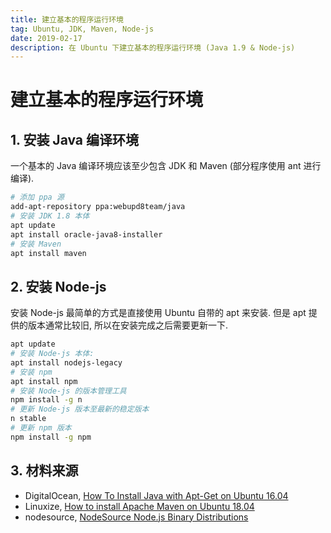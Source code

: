 ```yaml
---
title: 建立基本的程序运行环境
tag: Ubuntu, JDK, Maven, Node-js
date: 2019-02-17
description: 在 Ubuntu 下建立基本的程序运行环境 (Java 1.9 & Node-js)
---
```


# 建立基本的程序运行环境

## 1. 安装 Java 编译环境

一个基本的 Java 编译环境应该至少包含 JDK 和 Maven (部分程序使用 ant 进行编译).

```bash
# 添加 ppa 源
add-apt-repository ppa:webupd8team/java
# 安装 JDK 1.8 本体
apt update
apt install oracle-java8-installer
# 安装 Maven
apt install maven
```

## 2. 安装 Node-js

安装 Node-js 最简单的方式是直接使用 Ubuntu 自带的 apt 来安装. 但是 apt 提供的版本通常比较旧, 所以在安装完成之后需要更新一下.

```bash
apt update
# 安装 Node-js 本体:
apt install nodejs-legacy
# 安装 npm
apt install npm
# 安装 Node-js 的版本管理工具
npm install -g n
# 更新 Node-js 版本至最新的稳定版本
n stable
# 更新 npm 版本
npm install -g npm
```

## 3. 材料来源

- DigitalOcean, [How To Install Java with Apt-Get on Ubuntu 16.04](https://www.digitalocean.com/community/tutorials/how-to-install-java-with-apt-get-on-ubuntu-16-04)
- Linuxize, [How to install Apache Maven on Ubuntu 18.04](https://linuxize.com/post/how-to-install-apache-maven-on-ubuntu-18-04/)
- nodesource, [NodeSource Node.js Binary Distributions](https://linkhttps://github.com/nodesource/distributions/blob/master/README.md)
